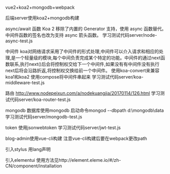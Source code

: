 vue2+koa2+mongodb+webpack

后端server使用koa2+mongodb构建

async/await 函数
Koa 2 移除了内置的 Generator 支持，使用 async 函数替代。中间件函数的签名也改为支持 async 箭头函数。
学习测试代码server/node-async-test.js

中间件
koa对网络请求采用了中间件的形式处理,中间件可以介入请求和相应的处理,是一个轻量级的模块,每个中间负责完成某个特定的功能。中间件的通过next函数联系,执行next()后会将控制权交给下一个中间件,如果没有有中间件没有执行next后将会沿路折返,将控制权交换给前一个中间件。
使用koa-convert来兼容koa1和koa2
使用compose将中间件串起来
学习测试代码server/koa-middleware-test.js

路由
http://www.nodepeixun.com/a/nodekuangjia/20170114/126.html
学习测试代码server/koa-router-test.js

mongodb
数据库使用mongodb
启动命令mongod  --dbpath d:\mongodb\data
学习测试代码server/mongodb-test.js

token
使用jsonwebtoken
学习测试代码server/jwt-test.js

blog-admin使用vue-cli构建
注意vue-cli构建后要在webpack更改path

引入stylus
用lang声明<style lang="stylus"></style>

引入elementui
使用方法见http://element.eleme.io/#/zh-CN/component/installation
